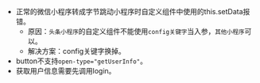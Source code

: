 * 正常的微信小程序转成字节跳动小程序时自定义组件中使用的this.setData报错。
    - 原因：```头条小程序```的自定义组件不能使用```config关键字```当入参，```其他小程序```可以。
    - 解决方案：config关键字换掉。
* button不支持```open-type="getUserInfo"```。
* 获取用户信息需要先调用login。
